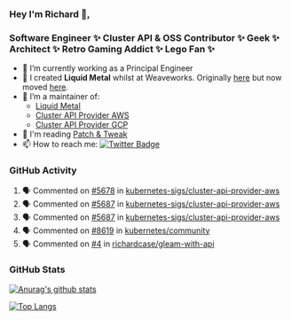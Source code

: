 ### Hey I'm Richard 👋, 

<h3 align="left">Software Engineer ✨ Cluster API & OSS Contributor ✨ Geek ✨ Architect ✨ Retro Gaming Addict ✨ Lego Fan ✨</h3>

- 🔭 I’m currently working as a Principal Engineer
- 📯 I created **Liquid Metal** whilst at Weaveworks. Originally [here](https://github.com/weaveworks-liquidmetal) but now moved [here](https://github.com/liquidmetal-dev).
- 👯 I’m a maintainer of:
  -  [Liquid Metal](https://github.com/liquidmetal-dev)
  -  [Cluster API Provider AWS](https://github.com/kubernetes-sigs/cluster-api-provider-aws)
  -  [Cluster API Provider GCP](https://github.com/kubernetes-sigs/cluster-api-provider-gcp)
- 💬 I'm reading [Patch & Tweak](https://bjooks.com/products/patch-tweak-exploring-modular-synthesis)
- 📫 How to reach me: [![Twitter Badge](https://img.shields.io/badge/-@fruit_case-00acee?style=flat&logo=Twitter&logoColor=white)](https://twitter.com/intent/follow?screen_name=fruit_case "Follow on Twitter")

### GitHub Activity 

<!--START_SECTION:activity-->
1. 🗣 Commented on [#5678](https://github.com/kubernetes-sigs/cluster-api-provider-aws/pull/5678#issuecomment-3347860995) in [kubernetes-sigs/cluster-api-provider-aws](https://github.com/kubernetes-sigs/cluster-api-provider-aws)
2. 🗣 Commented on [#5687](https://github.com/kubernetes-sigs/cluster-api-provider-aws/pull/5687#issuecomment-3347825118) in [kubernetes-sigs/cluster-api-provider-aws](https://github.com/kubernetes-sigs/cluster-api-provider-aws)
3. 🗣 Commented on [#5687](https://github.com/kubernetes-sigs/cluster-api-provider-aws/pull/5687#issuecomment-3347823903) in [kubernetes-sigs/cluster-api-provider-aws](https://github.com/kubernetes-sigs/cluster-api-provider-aws)
4. 🗣 Commented on [#8619](https://github.com/kubernetes/community/pull/8619#issuecomment-3327718886) in [kubernetes/community](https://github.com/kubernetes/community)
5. 🗣 Commented on [#4](https://github.com/richardcase/gleam-with-api/pull/4#issuecomment-3324791758) in [richardcase/gleam-with-api](https://github.com/richardcase/gleam-with-api)
<!--END_SECTION:activity-->

### GitHub Stats

[![Anurag's github stats](https://github-readme-stats.vercel.app/api?username=richardcase&count_private=true&show_icons=true)](https://github.com/anuraghazra/github-readme-stats)

[![Top Langs](https://github-readme-stats.vercel.app/api/top-langs/?username=richardcase&hide=html&layout=compact)](https://github.com/anuraghazra/github-readme-stats)
